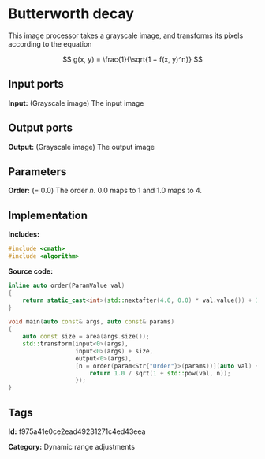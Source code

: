# Butterworth decay

This image processor takes a grayscale image, and transforms its pixels according to the equation

$$ g(x, y) = \frac{1}{\sqrt{1 + f(x, y)^n}} $$

## Input ports

__Input:__ (Grayscale image) The input image

## Output ports

__Output:__ (Grayscale image) The output image

## Parameters

__Order:__ (= 0.0) The order $n$. 0.0 maps to 1 and 1.0 maps to 4.

## Implementation

__Includes:__ 

```c++
#include <cmath>
#include <algorithm>
```

__Source code:__ 

```c++
inline auto order(ParamValue val)
{
	return static_cast<int>(std::nextafter(4.0, 0.0) * val.value()) + 1;
}

void main(auto const& args, auto const& params)
{
	auto const size = area(args.size());
	std::transform(input<0>(args),
	               input<0>(args) + size,
	               output<0>(args),
	               [n = order(param<Str{"Order"}>(params))](auto val) {
		               return 1.0 / sqrt(1 + std::pow(val, n));
	               });
}
```

## Tags

__Id:__ f975a41e0ce2ead49231271c4ed43eea

__Category:__ Dynamic range adjustments